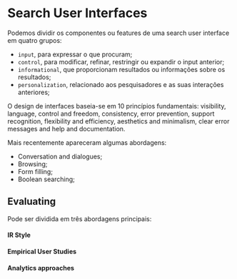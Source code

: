 # Search User Interfaces

Podemos dividir os componentes ou features de uma search user interface em quatro grupos: 
- `input`, para expressar o que procuram;
- `control`, para modificar, refinar, restringir ou expandir o input anterior;
- `informational`, que proporcionam resultados ou informações sobre os resultados;
- `personalization`, relacionado aos pesquisadores e as suas interações anteriores;

O design de interfaces baseia-se em 10 princípios fundamentais: visibility, language, control and freedom, consistency, error prevention, support recognition, flexibility and efficiency, aesthetics and minimalism, clear error messages and help and documentation.

Mais recentemente apareceram algumas abordagens:

- Conversation and dialogues;
- Browsing;
- Form filling;
- Boolean searching;

## Evaluating

Pode ser dividida em três abordagens principais:

#### IR Style



#### Empirical User Studies



#### Analytics approaches

